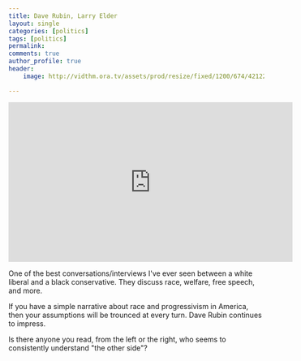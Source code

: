 ```yaml
---
title: Dave Rubin, Larry Elder
layout: single
categories: [politics]
tags: [politics]
permalink: 
comments: true
author_profile: true
header:
    image: http://vidthm.ora.tv/assets/prod/resize/fixed/1200/674/4212218-Screen%20Shot%202015-09-09%20at%2012.38.06%20PM-0.jpg

---
```


<iframe width="560" height="315" src="https://www.youtube.com/embed/IFqVNPwsLNo" frameborder="0" allowfullscreen></iframe>

One of the best conversations/interviews I've ever seen between a white liberal and a black conservative. They discuss race, welfare, free speech, and more.

If you have a simple narrative about race and progressivism in America, then your assumptions will be trounced at every turn. Dave Rubin continues to impress. 

Is there anyone you read, from the left or the right, who seems to consistently understand "the other side"? 